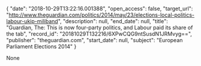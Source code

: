 {
  "date": "2018-10-29T13:22:16.001388", 
  "open_access": false, 
  "target_url": "http://www.theguardian.com/politics/2014/may/23/elections-local-politics-labour-ukip-miliband", 
  "description": null, 
  "end_date": null, 
  "title": "Guardian, The: This is now four-party politics, and Labour paid its share of the tab", 
  "record_id": "20181029T132216/6XPwCQG9ntSusdN1JRMvyg==", 
  "publisher": "theguardian.com", 
  "start_date": null, 
  "subject": "European Parliament Elections 2014"
}

None